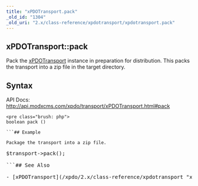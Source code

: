 ```yaml
---
title: "xPDOTransport.pack"
_old_id: "1304"
_old_uri: "2.x/class-reference/xpdotransport/xpdotransport.pack"
---
```


## xPDOTransport::pack

Pack the [xPDOTransport](/xpdo/2.x/class-reference/xpdotransport "xPDOTransport") instance in preparation for distribution. This packs the transport into a zip file in the target directory.

## Syntax

API Docs: <http://api.modxcms.com/xpdo/transport/xPDOTransport.html#pack>

```
<pre class="brush: php">
boolean pack ()

```## Example

Package the transport into a zip file.

```
<pre class="brush: php">
$transport->pack();

```## See Also

- [xPDOTransport](/xpdo/2.x/class-reference/xpdotransport "xPDOTransport")
